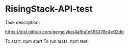 # RisingStack-API-test

Task description:

https://gist.github.com/gergelyke/4afba1e555378c4c92db

To start: npm start
To run tests: npm test